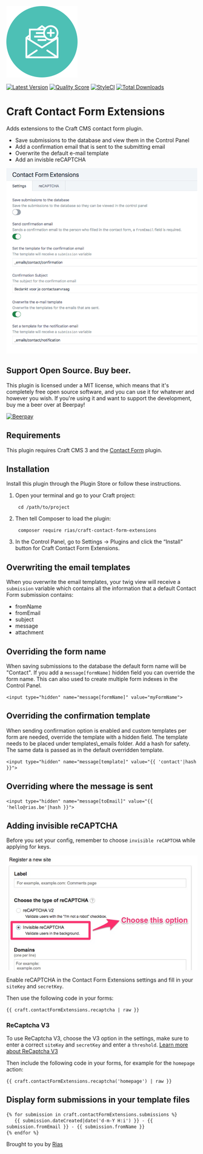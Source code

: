 ![Icon](./src/icon.svg)

[![Latest Version](https://img.shields.io/github/release/riasvdv/craft-contact-form-extensions.svg?style=flat-square)](https://github.com/riasvdv/craft-contact-form-extensions/releases)
[![Quality Score](https://img.shields.io/scrutinizer/g/riasvdv/craft-contact-form-extensions.svg?style=flat-square)](https://scrutinizer-ci.com/g/riasvdv/craft-contact-form-extensions)
[![StyleCI](https://styleci.io/repos/132350120/shield)](https://styleci.io/repos/132350120)
[![Total Downloads](https://img.shields.io/packagist/dt/rias/craft-contact-form-extensions.svg?style=flat-square)](https://packagist.org/packages/rias/craft-contact-form-extensions)

# Craft Contact Form Extensions

Adds extensions to the Craft CMS contact form plugin.

- Save submissions to the database and view them in the Control Panel
- Add a confirmation email that is sent to the submitting email
- Overwrite the default e-mail template
- Add an invisble reCAPTCHA

![Screenshot](resources/screenshot.png)

## Support Open Source. Buy beer.

This plugin is licensed under a MIT license, which means that it's completely free open source software, and you can use it for whatever and however you wish. If you're using it and want to support the development, buy me a beer over at Beerpay!

[![Beerpay](https://beerpay.io/Rias500/craft-contact-form-extensions/badge.svg?style=beer-square)](https://beerpay.io/Rias500/craft-contact-form-extensions)

## Requirements

This plugin requires Craft CMS 3 and the [Contact Form](https://github.com/craftcms/contact-form) plugin.

## Installation

Install this plugin through the Plugin Store or follow these instructions.

1. Open your terminal and go to your Craft project:

        cd /path/to/project

2. Then tell Composer to load the plugin:

        composer require rias/craft-contact-form-extensions

3. In the Control Panel, go to Settings → Plugins and click the “Install” button for Craft Contact Form Extensions.

## Overwriting the email templates

When you overwrite the email templates, your twig view will receive a `submission` variable which contains all the information that a default Contact Form submission contains:

- fromName
- fromEmail
- subject
- message
- attachment

## Overriding the form name
When saving submissions to the database the default form name will be "Contact". If you add a `message[formName]` hidden field you can override the form name. This can also used to create multiple form indexes in the Control Panel.

```
<input type="hidden" name="message[formName]" value="myFormName">
```

## Overriding the confirmation template
When sending confirmation option is enabled and custom templates per form are needed, override the template with a hidden field. The template needs to be placed under templates\\_emails folder. Add a hash for safety. The same data is passed as in the default overridden template.

```
<input type="hidden" name="message[template]" value="{{ 'contact'|hash }}">
```

## Overriding where the message is sent

```
<input type="hidden" name="message[toEmail]" value="{{ 'hello@rias.be'|hash }}">
```

## Adding invisible reCAPTCHA

Before you set your config, remember to choose `invisible reCAPTCHA` while applying for keys.

![Screenshot](resources/recaptcha.jpg)

Enable reCAPTCHA in the Contact Form Extensions settings and fill in your `siteKey` and `secretKey`.

Then use the following code in your forms:

```twig
{{ craft.contactFormExtensions.recaptcha | raw }}
```

### ReCaptcha V3

To use ReCaptcha V3, choose the V3 option in the settings, make sure to enter a correct `siteKey` and `secretKey` and enter a `threshold`. [Learn more about ReCaptcha V3](https://developers.google.com/recaptcha/docs/v3)

Then include the following code in your forms, for example for the `homepage` action:

```twig
{{ craft.contactFormExtensions.recaptcha('homepage') | raw }}
```

## Display form submissions in your template files

```twig
{% for submission in craft.contactFormExtensions.submissions %}
   {{ submission.dateCreated|date('d-m-Y H:i') }} - {{ submission.fromEmail }} - {{ submission.fromName }}
{% endfor %}
```

Brought to you by [Rias](https://rias.be)
